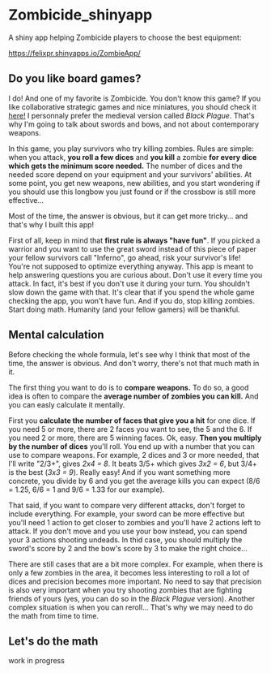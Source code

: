 # Zombicide_shinyapp
A shiny app helping Zombicide players to choose the best equipment:

https://felixpr.shinyapps.io/ZombieApp/

## Do you like board games?
I do! And one of my favorite is Zombicide. You don't know this game? If you like collaborative strategic games and nice miniatures, you should check it [here!](https://zombicide.com/en/) I personnaly prefer the medieval version called *Black Plague*. That's why I'm going to talk about swords and bows, and not about contemporary weapons. 

In this game, you play survivors who try killing zombies. Rules are simple: when you attack, **you roll a few dices** and **you kill** a zombie **for every dice which gets the minimum score needed.** The number of dices and the needed score depend on your equipment and your survivors' abilities. At some point, you get new weapons, new abilities, and you start wondering if you should use this longbow you just found or if the crossbow is still more effective...

Most of the time, the answer is obvious, but it can get more tricky... and that's why I built this app!

First of all, keep in mind that **first rule is always __"have fun"__**. If you picked a warrior and you want to use the great sword instead of this piece of paper your fellow survivors call "Inferno", go ahead, risk your survivor's life! You're not supposed to optimize everything anyway. This app is meant to help answering questions you are curious about. Don't use it every time you attack.
In fact, it's best if you don't use it during your turn. You shouldn't slow down the game with that. It's clear that if you spend the whole game checking the app, you won't have fun. And if you do, stop killing zombies. Start doing math. Humanity (and your fellow gamers) will be thankful.

## Mental calculation
Before checking the whole formula, let's see why I think that most of the time, the answer is obvious. And don't worry, there's not that much math in it.

The first thing you want to do is to **compare weapons.** To do so, a good idea is often to compare the **average number of zombies you can kill.** And you can easly calculate it mentally.

First you **calculate the number of faces that give you a hit** for one dice. If you need 5 or more, there are 2 faces you want to see, the 5 and the 6. If you need 2 or more, there are 5 winning faces. Ok, easy. **Then you multiply by the number of dices** you'll roll. You end up with a number that you can use to compare weapons.
For example, 2 dices and 3 or more needed, that I'll write "2/3+", gives *2x4 = _8_*. It beats 3/5+ which gives *3x2 = _6_*, but 3/4+ is the best (*3x3 = 9*). Really easy!
And if you want something more concrete, you divide by 6 and you get the average kills you can expect (8/6 = 1.25, 6/6 = 1 and 9/6 = 1.33 for our example).

That said, if you want to compare very different attacks, don't forget to include everything. For example, your sword can be more effective but you'll need 1 action to get closer to zombies and you'll have 2 actions left to attack. If you don't move and you use your bow instead, you can spend your 3 actions shooting undeads. In thid case, you should multiply the sword's score by 2 and the bow's score by 3 to make the right choice...

There are still cases that are a bit more complex. For example, when there is only a few zombies in the area, it becomes less interesting to roll a lot of dices and precision becomes more important. No need to say that precision is also very important when you try shooting zombies that are fighting  friends of yours (yes, you can do so in the *Black Plague* version). Another complex situation is when you can reroll... That's why we may need to do the math from time to time.

## Let's do the math
work in progress
